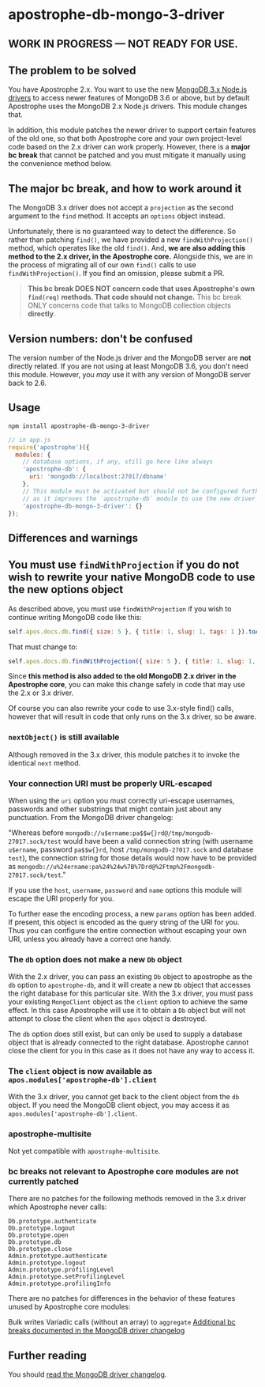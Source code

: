 # apostrophe-db-mongo-3-driver

## WORK IN PROGRESS — NOT READY FOR USE.

## The problem to be solved

You have Apostrophe 2.x. You want to use the new [MongoDB 3.x Node.js drivers](http://mongodb.github.io/node-mongodb-native/3.1) to access newer features of MongoDB 3.6 or above, but by default Apostrophe uses the MongoDB 2.x Node.js drivers. This module changes that.

In addition, this module patches the newer driver to support certain features of the old one, so that both Apostrophe core and your own project-level code based on the 2.x driver can work properly. However, there is a **major bc break** that cannot be patched and you must mitigate it manually using the convenience method below.

## The major bc break, and how to work around it

The MongoDB 3.x driver does not accept a `projection` as the second argument to the `find` method. It accepts an `options` object instead.

Unfortunately, there is no guaranteed way to detect the difference. So rather than patching `find()`, we have provided a new `findWithProjection()` method, which operates like the old `find()`. And, **we are also adding this method to the 2.x driver, in the Apostrophe core.** Alongside this, we are in the process of migrating all of our own `find()` calls to use `findWithProjection()`. If you find an omission, please submit a PR.

> **This bc break DOES NOT concern code that uses Apostrophe's own `find(req)` methods. That code should not change.** This bc break ONLY concerns code that talks to MongoDB collection objects **directly**.

## Version numbers: don't be confused

The version number of the Node.js driver and the MongoDB server are **not** directly related. If you are not using at least MongoDB 3.6, you don't need this module. However, you *may* use it with any version of MongoDB server back to 2.6.

## Usage

`npm install apostrophe-db-mongo-3-driver`

```javascript
// in app.js
require('apostrophe')({ 
  modules: {
    // database options, if any, still go here like always
    'apostrophe-db': {
      uri: 'mongodb://localhost:27017/dbname'
    },
    // This module must be activated but should not be configured further,
    // as it improves the `apostrophe-db` module to use the new driver
    'apostrophe-db-mongo-3-driver': {}
});
```

## Differences and warnings

## You must use `findWithProjection` if you do not wish to rewrite your native MongoDB code to use the new options object

As described above, you must use `findWithProjection` if you wish to continue writing MongoDB code like this:

```javascript
self.apos.docs.db.find({ size: 5 }, { title: 1, slug: 1, tags: 1 }).toArray()...
```

That must change to:

```javascript
self.apos.docs.db.findWithProjection({ size: 5 }, { title: 1, slug: 1, tags: 1 }).toArray()...
```

Since **this method is also added to the old MongoDB 2.x driver in the Apostrophe core**, you can make this change safely in code that may use the 2.x or 3.x driver.

Of course you can also rewrite your code to use 3.x-style find() calls, however that will result in code that only runs on the 3.x driver, so be aware.

### `nextObject()` is still available

Although removed in the 3.x driver, this module patches it to invoke the identical `next` method.

### Your connection URI must be properly URL-escaped 

When using the `uri` option you must correctly uri-escape usernames, passwords and other substrings that might contain just about any punctuation. From the MongoDB driver changelog:

"Whereas before `mongodb://u$ername:pa$$w{}rd@/tmp/mongodb-27017.sock/test` would have been a valid connection string (with username `u$ername`, password `pa$$w{}rd`, host `/tmp/mongodb-27017.sock` and database `test`), the connection string for those details would now have to be provided as `mongodb://u%24ername:pa%24%24w%7B%7Drd@%2Ftmp%2Fmongodb-27017.sock/test`."

If you use the `host`, `username`, `password` and `name` options this module will escape the URI properly for you.

To further ease the encoding process, a new `params` option has been added. If present, this object is encoded as the query string of the URI for you. Thus you can configure the entire connection without escaping your own URI, unless you already have a correct one handy.

### The `db` option does not make a new `Db` object

With the 2.x driver, you can pass an existing `Db` object to apostrophe as the `db` option to `apostrophe-db`, and it will create a new `Db` object that accesses the right database for this particular site. With the 3.x driver, you must pass your existing `MongoClient` object as the `client` option to achieve the same effect. In this case Apostrophe will use it to obtain a `Db` object but will not attempt to close the client when the `apos` object is destroyed.

The `db` option does still exist, but can only be used to supply a database object that is already connected to the right database. Apostrophe cannot close the client for you in this case as it does not have any way to access it.

### The `client` object is now available as `apos.modules['apostrophe-db'].client`

With the 3.x driver, you cannot get back to the client object from the `db` object. If you need the MongoDB client object, you may access it as `apos.modules['apostrophe-db'].client`.

### apostrophe-multisite

Not yet compatible with `apostrophe-multisite`.

### bc breaks not relevant to Apostrophe core modules are not currently patched

There are no patches for the following methods removed in the 3.x driver which Apostrophe never calls:

```
Db.prototype.authenticate
Db.prototype.logout
Db.prototype.open
Db.prototype.db
Db.prototype.close
Admin.prototype.authenticate
Admin.prototype.logout
Admin.prototype.profilingLevel
Admin.prototype.setProfilingLevel
Admin.prototype.profilingInfo
```

There are no patches for differences in the behavior of these features unused by Apostrophe core modules:

Bulk writes
Variadic calls (without an array) to `aggregate`
[Additional bc breaks documented in the MongoDB driver changelog](https://github.com/mongodb/node-mongodb-native/blob/HEAD/CHANGES_3.0.0.md)

## Further reading

You should [read the MongoDB driver changelog](https://github.com/mongodb/node-mongodb-native/blob/HEAD/CHANGES_3.0.0.md).

